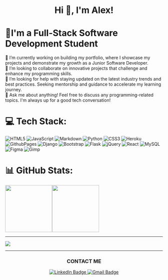 
<h1 align="center">Hi 👋, I'm Alex!</h1>

# 💫I'm a Full-Stack Software Development Student
🔭 I’m currently working on building my portfolio, where I showcase my projects and demonstrate my growth as a Junior Software Developer.<br>👯 I’m looking to collaborate on innovative projects that challenge and enhance my programming skills.<br>🤝 I’m looking for help with staying updated on the latest industry trends and best practices. Seeking mentorship and guidance to accelerate my learning journey.<br>💬 Ask me about anything! Feel free to discuss any programming-related topics. I'm always up for a good tech conversation!<be>


# 💻 Tech Stack:
![HTML5](https://img.shields.io/badge/html5-%23E34F26.svg?style=for-the-badge&logo=html5&logoColor=white) ![JavaScript](https://img.shields.io/badge/javascript-%23323330.svg?style=for-the-badge&logo=javascript&logoColor=%23F7DF1E) ![Markdown](https://img.shields.io/badge/markdown-%23000000.svg?style=for-the-badge&logo=markdown&logoColor=white) ![Python](https://img.shields.io/badge/python-3670A0?style=for-the-badge&logo=python&logoColor=ffdd54) ![CSS3](https://img.shields.io/badge/css3-%231572B6.svg?style=for-the-badge&logo=css3&logoColor=white) ![Heroku](https://img.shields.io/badge/heroku-%23430098.svg?style=for-the-badge&logo=heroku&logoColor=white) ![GithubPages](https://img.shields.io/badge/github%20pages-121013?style=for-the-badge&logo=github&logoColor=white) ![Django](https://img.shields.io/badge/django-%23092E20.svg?style=for-the-badge&logo=django&logoColor=white) ![Bootstrap](https://img.shields.io/badge/bootstrap-%238511FA.svg?style=for-the-badge&logo=bootstrap&logoColor=white) ![Flask](https://img.shields.io/badge/flask-%23000.svg?style=for-the-badge&logo=flask&logoColor=white) ![jQuery](https://img.shields.io/badge/jquery-%230769AD.svg?style=for-the-badge&logo=jquery&logoColor=white) ![React](https://img.shields.io/badge/react-%2320232a.svg?style=for-the-badge&logo=react&logoColor=%2361DAFB) ![MySQL](https://img.shields.io/badge/mysql-%2300000f.svg?style=for-the-badge&logo=mysql&logoColor=white) ![Figma](https://img.shields.io/badge/figma-%23F24E1E.svg?style=for-the-badge&logo=figma&logoColor=white) ![Gimp](https://img.shields.io/badge/Gimp-657D8B?style=for-the-badge&logo=gimp&logoColor=FFFFFF)

# 📊 GitHub Stats:
<div style="display: flex; flex-direction: row;">
  <img class="img" height="150" src="https://github-readme-stats.vercel.app/api?username=aleksandrasucho&theme=radical&hide_border=true&include_all_commits=false&count_private=false" />
  <img class="img" height="150" src="https://github-readme-stats.vercel.app/api/top-langs/?username=aleksandrasucho&theme=radical&hide_border=true&include_all_commits=false&count_private=false&layout=compact" />
</div>


---
[![](https://visitcount.itsvg.in/api?id=aleksandrasucho&icon=0&color=0)](https://visitcount.itsvg.in)

---
<div align='center'><h3>CONTACT ME</h3></div>
<div id="badges" align="center">
  <a href="https://www.linkedin.com/in/aleksandra-suchojad/" target="_blank">
    <img src="https://img.shields.io/badge/LinkedIn-blue?style=for-the-badge&logo=linkedin&logoColor=white" alt="LinkedIn Badge"/>
  </a>
  <a href="aleksandrasucho@gmail.com">
    <img src="https://img.shields.io/badge/Mail-red?style=for-the-badge&logo=gmail&logoColor=white" alt="Gmail Badge"/>
  </a>
</div>
<!-- Proudly created with GPRM ( https://gprm.itsvg.in ) -->
